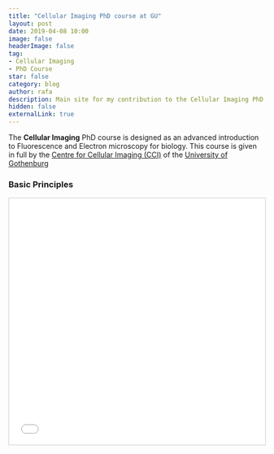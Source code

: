```yaml
---
title: "Cellular Imaging PhD course at GU"
layout: post
date: 2019-04-08 10:00
image: false
headerImage: false
tag:
- Cellular Imaging
- PhD Course
star: false
category: blog
author: rafa
description: Main site for my contribution to the Cellular Imaging PhD course at GU
hidden: false
externalLink: true
---
```

The **Cellular Imaging** PhD course is designed as an advanced introduction to Fluorescence and Electron microscopy for biology. This course is given in full by the [Centre for Cellular Imaging (CCI)](https://cf.gu.se/english/centre_for_cellular_imaging) of the [University of Gothenburg](https://www.gu.se/english)

### [](#S-1)Basic Principles

<iframe src="//www.slideshare.net/slideshow/embed_code/key/zykPH3NPSjTlzL" width="595" height="485" frameborder="0" marginwidth="0" marginheight="0" scrolling="no" style="border:1px solid #CCC; border-width:1px; margin-bottom:5px; max-width: 100%;" allowfullscreen> </iframe>
